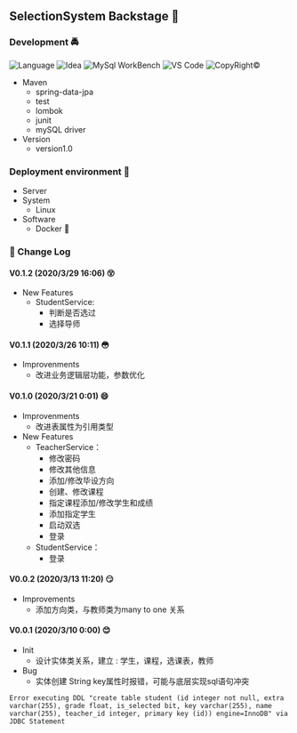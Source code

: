 ## SelectionSystem Backstage :couple:

### Development :oncoming_police_car:	
![Language](https://img.shields.io/badge/Java-11-yellow)
![Idea](https://img.shields.io/badge/Idea-2019.3-blue)
![MySql WorkBench](https://img.shields.io/badge/MySqlWorkBench-8.0CE-green)
![VS Code](https://img.shields.io/badge/VSCode-1.43.0-pink.svg)
![CopyRight©](https://img.shields.io/badge/CopyrRight©2020-SanguineWang-success.svg)
* Maven
    * spring-data-jpa
    * test
    * lombok
    * junit
    * mySQL driver
* Version
    * version1.0

### Deployment environment :european_castle:

* Server
* System
    * Linux  
* Software
    * Docker :penguin:

### :bookmark_tabs: Change Log 

#### V0.1.2 (2020/3/29 16:06) :dizzy_face:
 

* New Features 
    * StudentService: 
         * 判断是否选过
         * 选择导师

#### V0.1.1 (2020/3/26 10:11)  :flushed:

* Improvenments 
    * 改进业务逻辑层功能，参数优化
    
#### V0.1.0 (2020/3/21 0:01) :smile: 

* Improvenments 
    * 改进表属性为引用类型
* New Features
    * TeacherService：
        * 修改密码
        * 修改其他信息
        * 添加/修改毕设方向
        * 创建、修改课程
        * 指定课程添加/修改学生和成绩
        * 添加指定学生
        * 启动双选
        * 登录  
    * StudentService：
        * 登录     
        
#### V0.0.2 (2020/3/13 11:20) :smirk: 

* Improvements
    * 添加方向类，与教师类为many to one 关系
            
#### V0.0.1 (2020/3/10 0:00) :blush:

* Init
    * 设计实体类关系，建立 : 学生，课程，选课表，教师
* Bug 
    * 实体创建 String key属性时报错，可能与底层实现sql语句冲突
```text
Error executing DDL "create table student (id integer not null, extra varchar(255), grade float, is_selected bit, key varchar(255), name varchar(255), teacher_id integer, primary key (id)) engine=InnoDB" via JDBC Statement
```

